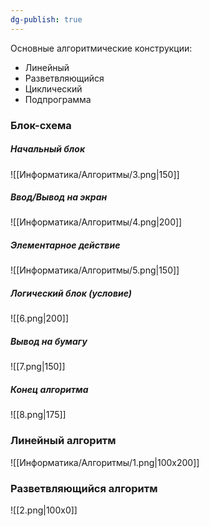 ```yaml
---
dg-publish: true
---
```

Основные алгоритмические конструкции:
- Линейный
- Разветвляющийся
- Циклический
- Подпрограмма
### Блок-схема
##### Начальный блок
![[Информатика/Алгоритмы/3.png|150]]
##### Ввод/Вывод на экран
 ![[Информатика/Алгоритмы/4.png\|200]]
##### Элементарное действие
 ![[Информатика/Алгоритмы/5.png\|150]] 
 
##### Логический блок (условие)
 ![[6.png\|200]]
##### Вывод на бумагу
![[7.png\|150]]
##### Конец алгоритма
![[8.png\|175]]
### Линейный алгоритм
![[Информатика/Алгоритмы/1.png|100x200]]

### Разветвляющийся алгоритм
![[2.png|100x0]]

